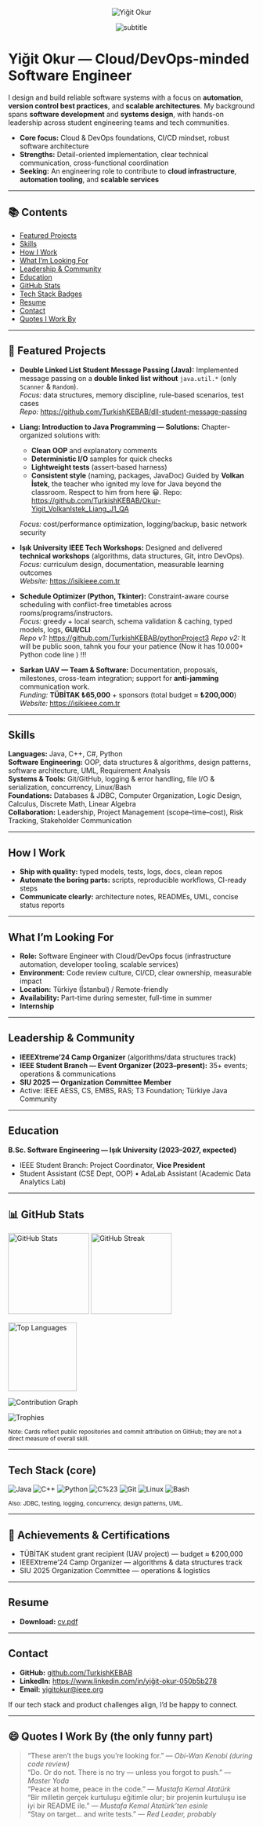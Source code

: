 <!-- =============================== -->
<!-- Header / Banner (clean & minimal) -->
<!-- =============================== -->
<p align="center">
  <img
    src="https://capsule-render.vercel.app/api?type=transparent&height=120&text=Yiğit%20Okur&fontSize=44&fontAlign=50&fontAlignY=50&fontColor=2F3337"
    alt="Yiğit Okur"
  />
</p>
<p align="center">
  <img
    src="https://readme-typing-svg.demolab.com?font=Inter&size=18&duration=3000&pause=800&center=true&vCenter=true&width=700&lines=Cloud%2FDevOps-minded+Software+Engineer;Clean+Architecture+%7C+Automation+%7C+CI%2FCD"
    alt="subtitle"
  />
</p>

# Yiğit Okur — Cloud/DevOps-minded Software Engineer

I design and build reliable software systems with a focus on **automation**, **version control best practices**, and **scalable architectures**. My background spans **software development** and **systems design**, with hands-on leadership across student engineering teams and tech communities.

- **Core focus:** Cloud & DevOps foundations, CI/CD mindset, robust software architecture  
- **Strengths:** Detail-oriented implementation, clear technical communication, cross-functional coordination  
- **Seeking:** An engineering role to contribute to **cloud infrastructure**, **automation tooling**, and **scalable services**

---

## 📚 Contents
- [Featured Projects](#-featured-projects)
- [Skills](#skills)
- [How I Work](#how-i-work)
- [What I’m Looking For](#-what-im-looking-for)
- [Leadership & Community](#leadership--community)
- [Education](#education)
- [GitHub Stats](#-github-stats)
- [Tech Stack Badges](#-tech-stack-core)
- [Resume](#-resume)
- [Contact](#contact)
- [Quotes I Work By](#-quotes-i-work-by-the-only-funny-part-)

---

## 🌟 Featured Projects

- **Double Linked List Student Message Passing (Java):** Implemented message passing on a **double linked list** **without** `java.util.*` (only `Scanner` & `Random`).  
  *Focus:* data structures, memory discipline, rule-based scenarios, test cases  
  *Repo:* https://github.com/TurkishKEBAB/dll-student-message-passing

- **Liang: Introduction to Java Programming — Solutions:** Chapter-organized solutions with:
  - **Clean OOP** and explanatory comments
  - **Deterministic I/O** samples for quick checks
  - **Lightweight tests** (assert-based harness)
  - **Consistent style** (naming, packages, JavaDoc)
  Guided by **Volkan İstek**, the teacher who ignited my love for Java beyond the classroom. Respect to him from here 😀.
  Repo: https://github.com/TurkishKEBAB/Okur-Yigit_VolkanIstek_Liang_J1_QA

  *Focus:* cost/performance optimization, logging/backup, basic network security  

- **Işık University IEEE Tech Workshops:** Designed and delivered **technical workshops** (algorithms, data structures, Git, intro DevOps).  
  *Focus:* curriculum design, documentation, measurable learning outcomes  
  *Website:* https://isikieee.com.tr

- **Schedule Optimizer (Python, Tkinter):** Constraint-aware course scheduling with conflict-free timetables across rooms/programs/instructors.  
  *Focus:* greedy + local search, schema validation & caching, typed models, logs, **GUI/CLI**  
  *Repo v1:* https://github.com/TurkishKEBAB/pythonProject3
  *Repo v2:* It will be public soon, tahnk you four your patience (Now it has 10.000+ Python code line ) !!!

- **Sarkan UAV — Team & Software:** Documentation, proposals, milestones, cross-team integration; support for **anti-jamming** communication work.  
  *Funding:* **TÜBİTAK ₺65,000** + sponsors (total budget ≈ **₺200,000**)  
  *Website:* https://isikieee.com.tr

---

## Skills

**Languages:** Java, C++, C#, Python  
**Software Engineering:** OOP, data structures & algorithms, design patterns, software architecture, UML, Requirement Analysis  
**Systems & Tools:** Git/GitHub, logging & error handling, file I/O & serialization, concurrency, Linux/Bash  
**Foundations:** Databases & JDBC, Computer Organization, Logic Design, Calculus, Discrete Math, Linear Algebra  
**Collaboration:** Leadership, Project Management (scope–time–cost), Risk Tracking, Stakeholder Communication

---

## How I Work

- **Ship with quality:** typed models, tests, logs, docs, clean repos  
- **Automate the boring parts:** scripts, reproducible workflows, CI-ready steps  
- **Communicate clearly:** architecture notes, READMEs, UML, concise status reports

---

## What I’m Looking For

- **Role:** Software Engineer with Cloud/DevOps focus (infrastructure automation, developer tooling, scalable services)  
- **Environment:** Code review culture, CI/CD, clear ownership, measurable impact  
- **Location:** Türkiye (İstanbul) / Remote-friendly  
- **Availability:** Part-time during semester, full-time in summer
- ****Internship****

---

## Leadership & Community

- **IEEEXtreme’24 Camp Organizer** (algorithms/data structures track)  
- **IEEE Student Branch — Event Organizer (2023–present):** 35+ events; operations & communications  
- **SIU 2025 — Organization Committee Member**  
- Active: IEEE AESS, CS, EMBS, RAS; T3 Foundation; Türkiye Java Community

---

## Education

**B.Sc. Software Engineering — Işık University (2023–2027, expected)**  
- IEEE Student Branch: Project Coordinator, **Vice President**  
- Student Assistant (CSE Dept, OOP) • AdaLab Assistant (Academic Data Analytics Lab)

---

## 📊 GitHub Stats

<p align="left">
  <img src="https://github-readme-stats.vercel.app/api?username=TurkishKEBAB&show_icons=true&rank_icon=percentile&include_all_commits=true&hide_border=true&bg_color=00000000" height="165" alt="GitHub Stats" />
  <img src="https://streak-stats.demolab.com?user=TurkishKEBAB&hide_border=true&background=FFFFFF00" height="165" alt="GitHub Streak" />
</p>

<p align="left">
  <img src="https://github-readme-stats.vercel.app/api/top-langs/?username=TurkishKEBAB&layout=compact&hide_border=true&bg_color=00000000" height="140" alt="Top Languages" />
</p>

<p align="left">
  <img src="https://github-readme-activity-graph.vercel.app/graph?username=TurkishKEBAB&bg_color=ffffff00&hide_border=true&radius=8" alt="Contribution Graph" />
</p>

<p align="left">
  <img src="https://github-profile-trophy.vercel.app/?username=TurkishKEBAB&no-frame=true&no-bg=true&margin-w=8" alt="Trophies" />
</p>

<sub>Note: Cards reflect public repositories and commit attribution on GitHub; they are not a direct measure of overall skill.</sub>

---

## Tech Stack (core)

![Java](https://img.shields.io/badge/Java-ED8B00?logo=java&logoColor=white)
![C++](https://img.shields.io/badge/C++-00599C?logo=cplusplus&logoColor=white)
![Python](https://img.shields.io/badge/Python-3776AB?logo=python&logoColor=white)
![C%23](https://img.shields.io/badge/C%23-239120?logo=c-sharp&logoColor=white)
![Git](https://img.shields.io/badge/Git-F05032?logo=git&logoColor=white)
![Linux](https://img.shields.io/badge/Linux-FCC624?logo=linux&logoColor=black)
![Bash](https://img.shields.io/badge/Bash-121011?logo=gnubash&logoColor=white)

<sub>Also: JDBC, testing, logging, concurrency, design patterns, UML.</sub>

---

## 🏅 Achievements & Certifications

- TÜBİTAK student grant recipient (UAV project) — budget ≈ ₺200,000  
- IEEEXtreme’24 Camp Organizer — algorithms & data structures track  
- SIU 2025 Organization Committee — operations & logistics

---

## Resume
- **Download:** [cv.pdf](./cv.pdf)

---

## Contact

- **GitHub:** [github.com/TurkishKEBAB](https://github.com/TurkishKEBAB)  
- **LinkedIn:** https://www.linkedin.com/in/yiğit-okur-050b5b278  
- **Email:** yigitokur@ieee.org

If our tech stack and product challenges align, I’d be happy to connect.

---

## 😄 Quotes I Work By (the only funny part)

> “These aren’t the bugs you’re looking for.” — *Obi-Wan Kenobi (during code review)*  
> “Do. Or do not. There is no try — unless you forgot to push.” — *Master Yoda*  
> “Peace at home, peace in the code.” — *Mustafa Kemal Atatürk*  
> “Bir milletin gerçek kurtuluşu eğitimle olur; bir projenin kurtuluşu ise iyi bir README ile.” — *Mustafa Kemal Atatürk’ten esinle*  
> “Stay on target… and write tests.” — *Red Leader, probably*
